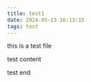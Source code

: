```yaml
---
title: test1
date: 2024-05-13 16:13:15
tags: test
---
```


this is a test file

test content

test end
